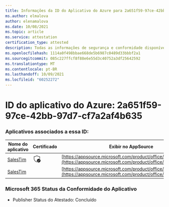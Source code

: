```yaml
---
title: Informações da ID do Aplicativo do Azure para 2a651f59-97ce-42bb-97d7-cf7a2af4b635
ms.author: elmalova
author: elenamalova
ms.date: 10/08/2021
ms.topic: article
ms.service: attestation
certification_type: attested
description: Todas as informações de segurança e conformidade disponíveis para 2a651f59-97ce-42bb-97d7-cf7a2af4b635.
ms.openlocfilehash: 1114a0f498bbae668de5b6987c0489d33bbbf2a1
ms.sourcegitcommit: 085c227ffcf8f88e6e55d3c40752a3df25642592
ms.translationtype: MT
ms.contentlocale: pt-BR
ms.lasthandoff: 10/09/2021
ms.locfileid: "60252272"
---
```

# <a name="azure-app-id-2a651f59-97ce-42bb-97d7-cf7a2af4b635"></a>ID do aplicativo do Azure: 2a651f59-97ce-42bb-97d7-cf7a2af4b635


### <a name="apps-associated-with-this-id"></a>Aplicativos associados a essa ID:
| **Nome do aplicativo** | **Certificado** | **Exibir no AppSource** |
|--------------|---------------|-----------------------|
| [SalesTim](https://docs.microsoft.com/microsoft-365-app-certification/forward/WA200001393) | <img alt="Certified application badge" src="../media/certified-badge.png" height="25" width="25" /> | [https://appsource.microsoft.com/product/office/WA200001393](https://appsource.microsoft.com/product/office/WA200001393) |
| [SalesTim](https://docs.microsoft.com/microsoft-365-app-certification/forward/salestim.salestim) |  | [https://appsource.microsoft.com/product/office/salestim.salestim](https://appsource.microsoft.com/product/office/salestim.salestim) |

### <a name="microsoft-365-app-compliance-status"></a>Microsoft 365 Status da Conformidade do Aplicativo
- Publisher Status do Atestado: Concluído
